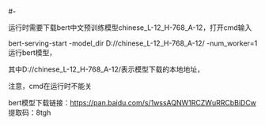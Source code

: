 #-

运行时需要下载bert中文预训练模型chinese_L-12_H-768_A-12，打开cmd输入

bert-serving-start -model_dir D://chinese_L-12_H-768_A-12/ -num_worker=1运行bert模型，

其中D://chinese_L-12_H-768_A-12/表示模型下载的本地地址，

注意，cmd在运行时不能关

bert模型下载链接：https://pan.baidu.com/s/1wssAQNW1RCZWuRRCbBiDCw 
提取码：8tgh 
